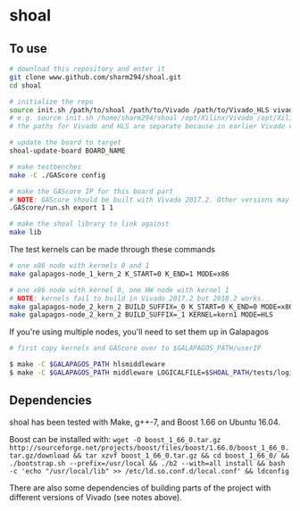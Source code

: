 # shoal

## To use

```bash
# download this repository and enter it
git clone www.github.com/sharm294/shoal.git
cd shoal

# initialize the repo
source init.sh /path/to/shoal /path/to/Vivado /path/to/Vivado_HLS vivado_version hls_version
# e.g. source init.sh /home/sharm294/shoal /opt/Xilinx/Vivado /opt/Xilinx/Vivado 2019.1 2019.1
# the paths for Vivado and HLS are separate because in earlier Vivado versions, HLS and Vivado were installed in different directories.

# update the board to target
shoal-update-board BOARD_NAME

# make testbenches
make -C ./GAScore config

# make the GAScore IP for this board part
# NOTE: GAScore should be built with Vivado 2017.2. Other versions may not work. For example, 2018.2 doesn't work.
.GAScore/run.sh export 1 1

# make the shoal library to link against
make lib
```

The test kernels can be made through these commands

```bash
# one x86 node with kernels 0 and 1
make galapagos-node_1_kern_2 K_START=0 K_END=1 MODE=x86

# one x86 node with kernel 0, one HW node with kernel 1
# NOTE: kernels fail to build in Vivado 2017.2 but 2018.2 works.
make galapagos-node_2_kern_2 BUILD_SUFFIX=_0 K_START=0 K_END=0 MODE=x86
make galapagos-node_2_kern_2 BUILD_SUFFIX=_1 KERNEL=kern1 MODE=HLS

```

If you're using multiple nodes, you'll need to set them up in Galapagos

```bash
# first copy kernels and GAScore over to $GALAPAGOS_PATH/userIP

$ make -C $GALAPAGOS_PATH hlsmiddleware
$ make -C $GALAPAGOS_PATH middleware LOGICALFILE=$SHOAL_PATH/tests/logical.json MAPFILE=$SHOAL_PATH/tests/map.json PROJECTNAME=<some name>
```


## Dependencies

shoal has been tested with Make, g++-7, and Boost 1.66 on Ubuntu 16.04.

Boost can be installed with:
`wget -O boost_1_66_0.tar.gz http://sourceforge.net/projects/boost/files/boost/1.66.0/boost_1_66_0.tar.gz/download && tar xzvf boost_1_66_0.tar.gz && cd boost_1_66_0/ && ./bootstrap.sh --prefix=/usr/local && ./b2 --with=all install && bash -c 'echo "/usr/local/lib" >> /etc/ld.so.conf.d/local.conf' && ldconfig`

There are also some dependencies of building parts of the project with different versions of Vivado (see notes above).
